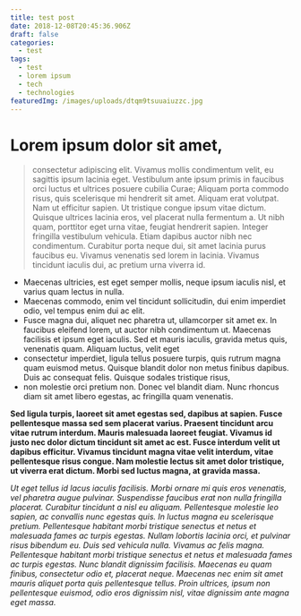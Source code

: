 ```yaml
---
title: test post
date: 2018-12-08T20:45:36.906Z
draft: false
categories:
  - test
tags:
  - test
  - lorem ipsum
  - tech
  - technologies
featuredImg: /images/uploads/dtqm9tsuuaiuzzc.jpg
---
```

# Lorem ipsum dolor sit amet,

>  consectetur adipiscing elit. Vivamus mollis condimentum velit, eu sagittis ipsum lacinia eget. Vestibulum ante ipsum primis in faucibus orci luctus et ultrices posuere cubilia Curae; Aliquam porta commodo risus, quis scelerisque mi hendrerit sit amet. Aliquam erat volutpat. Nam ut efficitur sapien. Ut tristique congue ipsum vitae dictum. Quisque ultrices lacinia eros, vel placerat nulla fermentum a. Ut nibh quam, porttitor eget urna vitae, feugiat hendrerit sapien. Integer fringilla vestibulum vehicula. Etiam dapibus auctor nibh nec condimentum. Curabitur porta neque dui, sit amet lacinia purus faucibus eu. Vivamus venenatis sed lorem in lacinia. Vivamus tincidunt iaculis dui, ac pretium urna viverra id.

* Maecenas ultricies, est eget semper mollis, neque ipsum iaculis nisl, et varius quam lectus in nulla. 
* Maecenas commodo, enim vel tincidunt sollicitudin, dui enim imperdiet odio, vel tempus enim dui ac elit. 
* Fusce magna dui, aliquet nec pharetra ut, ullamcorper sit amet ex. In faucibus eleifend lorem, ut auctor nibh condimentum ut. Maecenas facilisis et ipsum eget iaculis. Sed et mauris iaculis, gravida metus quis, venenatis quam. Aliquam luctus, velit eget 
* consectetur imperdiet, ligula tellus posuere turpis, quis rutrum magna quam euismod metus. Quisque blandit dolor non metus finibus dapibus. Duis ac consequat felis. Quisque sodales tristique risus, 
* non molestie orci pretium non. Donec vel blandit diam. Nunc rhoncus diam sit amet libero egestas, ac fringilla quam venenatis.

**Sed ligula turpis, laoreet sit amet egestas sed, dapibus at sapien. Fusce pellentesque massa sed sem placerat varius. Praesent tincidunt arcu vitae rutrum interdum. Mauris malesuada laoreet feugiat. Vivamus id justo nec dolor dictum tincidunt sit amet ac est. Fusce interdum velit ut dapibus efficitur. Vivamus tincidunt magna vitae velit interdum, vitae pellentesque risus congue. Nam molestie lectus sit amet dolor tristique, ut viverra erat dictum. Morbi sed luctus magna, at gravida massa.**

_Ut eget tellus id lacus iaculis facilisis. Morbi ornare mi quis eros venenatis, vel pharetra augue pulvinar. Suspendisse faucibus erat non nulla fringilla placerat. Curabitur tincidunt a nisl eu aliquam. Pellentesque molestie leo sapien, ac convallis nunc egestas quis. In luctus magna eu scelerisque pretium. Pellentesque habitant morbi tristique senectus et netus et malesuada fames ac turpis egestas. Nullam lobortis lacinia orci, et pulvinar risus bibendum eu. Duis sed vehicula nulla. Vivamus ac felis magna. Pellentesque habitant morbi tristique senectus et netus et malesuada fames ac turpis egestas. Nunc blandit dignissim facilisis. Maecenas eu quam finibus, consectetur odio et, placerat neque. Maecenas nec enim sit amet mauris aliquet porta quis pellentesque tellus. Proin ultrices, ipsum non pellentesque euismod, odio eros dignissim nisl, vitae dignissim ante magna eget massa._

